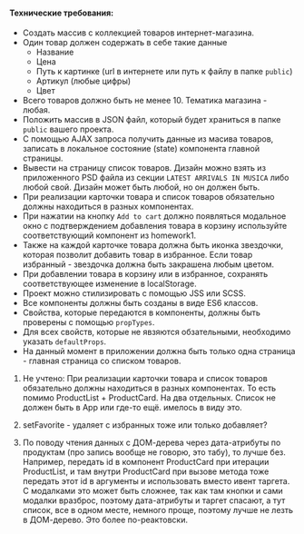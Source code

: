 #### Технические требования:
- Создать массив с коллекцией товаров интернет-магазина.
- Один товар должен содержать в себе такие данные
  - Название
  - Цена
  - Путь к картинке (url в интернете или путь к файлу в папке `public`)
  - Артикул (любые цифры)
  - Цвет
- Всего товаров должно быть не менее 10. Тематика магазина - любая.
- Положить массив в JSON файл, который будет храниться в папке `public` вашего проекта.
- С помощью AJAX запроса получить данные из масива товаров, записать в локальное состояние (state) компонента главной страницы.
- Вывести на страницу список товаров. Дизайн можно взять из приложенного PSD файла из секции `LATEST ARRIVALS IN MUSICA` либо любой свой. Дизайн может быть любой, но он должен быть.
- При реализации карточки товара и список товаров обязательно должны находиться в разных компонентах.
- При нажатии на кнопку `Add to cart` должно появляться модальное окно с подтверждением добавления товара в корзину используйте соответствующий компонент из homework1.
- Также на каждой карточке товара должна быть иконка звездочки, которая позволит добавить товар в избранное. Если товар избранный - звездочка должна быть закрашена любым цветом.
- При добавлении товара в корзину или в избранное, сохранять соответствующее изменение в localStorage.
- Проект можно стилизировать с помощью JSS или SCSS.
- Все компоненты должны быть созданы в виде ES6 классов.
- Свойства, которые передаются в компоненты, должны быть проверены с помощью `propTypes`.
- Для всех свойств, которые не явзяются обзательными, необходимо указать `defaultProps`.
- На данный момент в приложении должна быть только одна страница - главная страница со списком товаров.


1. Не учтено: При реализации карточки товара и список товаров обязательно должны находиться в разных компонентах. То есть помимо ProductList + ProductCard. На два отдельных. Список не должен быть в App или где-то ещё. имелось в виду это.

2. setFavorite - удаляет с избранных тоже или только добавляет? 

3. По поводу чтения данных с ДОМ-дерева через дата-атрибуты по продуктам (про запись вообще не говорю, это табу), то лучше без.  Например, передать id в компонент ProductCard при итерации ProductList, и там внутри ProductCard при вызове метода тоже передать этот id в аргументы и использовать вместо ивент таргета. С модалками это может быть сложнее, так как там кнопки и сами модалки вразброс, поэтому дата-атрибуты и таргет спасают, а тут список, все в одном месте, немного проще, поэтому лучше не лезть в ДОМ-дерево. Это более по-реактовски. 
